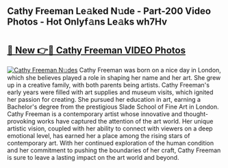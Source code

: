 ## Cathy Freeman Le𝚊ked N𝚞de - Part-200 Video Photos - Hot Onlyf𝚊ns Le𝚊ks wh7Hv

# <h2><a href="http://ac38739.deff.icu/?id=Cathy+Freeman">🔗 New 👉🔴 Cathy Freeman VIDEO Photos</a></h2>

[![Cathy Freeman N𝚞des](https://i.imgur.com/rIISA9y.gif)](http://ac38739.deff.icu/?id=Cathy+Freeman)
Cathy Freeman was born on a nice day in London, which she believes played a role in shaping her name and her art. She grew up in a creative family, with both parents being artists. Cathy Freeman's early years were filled with art supplies and museum visits, which ignited her passion for creating. She pursued her education in art, earning a Bachelor's degree from the prestigious Slade School of Fine Art in London. Cathy Freeman is a contemporary artist whose innovative and thought-provoking works have captured the attention of the art world. Her unique artistic vision, coupled with her ability to connect with viewers on a deep emotional level, has earned her a place among the rising stars of contemporary art. With her continued exploration of the human condition and her commitment to pushing the boundaries of her craft, Cathy Freeman is sure to leave a lasting impact on the art world and beyond.
